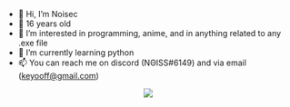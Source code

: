 - 👋 Hi, I’m Noisec
- 🤔 16 years old 
- 👀 I’m interested in programming, anime, and in anything related to any .exe file 
- 🌱 I’m currently learning python
- 📫 You can reach me on discord (NΘISS#6149) and via email (keyooff@gmail.com)


<p align="center">
  <img src="https://media.discordapp.net/attachments/1051113640733966407/1063952066025902120/Untitled3.png" />
</p>

































































